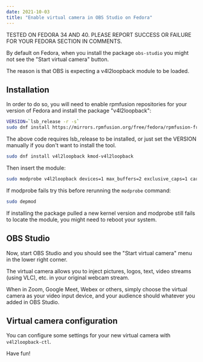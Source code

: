 ```yaml
---
date: 2021-10-03
title: "Enable virtual camera in OBS Studio on Fedora"
---
```


TESTED ON FEDORA 34 AND 40. PLEASE REPORT SUCCESS OR FAILURE FOR YOUR FEDORA SECTION IN COMMENTS.

By default on Fedora, when you install the package `obs-studio` you might not see the "Start virtual camera" button.

The reason is that OBS is expecting a v4l2loopback module to be loaded.

## Installation

In order to do so, you will need to enable rpmfusion repositories for your version of Fedora and install the package "v4l2loopback":

```bash
VERSION=`lsb_release -r -s`
sudo dnf install https://mirrors.rpmfusion.org/free/fedora/rpmfusion-free-release-${VERSION}.noarch.rpm
```

The above code requires lsb_release to be installed, or just set the VERSION manually if you don't want to install the tool.

```bash
sudo dnf install v4l2loopback kmod-v4l2loopback
```

Then insert the module:

```bash
sudo modprobe v4l2loopback devices=1 max_buffers=2 exclusive_caps=1 card_label="VirtualCam"
```

If modprobe fails try this before rerunning the `modprobe` command:

```bash
sudo depmod
```

If installing the package pulled a new kernel version and modprobe still fails to locate the module, you might need to reboot your system.


## OBS Studio

Now, start OBS Studio and you should see the "Start virtual camera" menu in the lower right corner.

The virtual camera allows you to inject pictures, logos, text, video streams (using VLC), etc. in your original webcam stream.

When in Zoom, Google Meet, Webex or others, simply choose the virtual camera as your video input device, and your audience should whatever you added in OBS Studio.

## Virtual camera configuration

You can configure some settings for your new virtual camera with `v4l2loopback-ctl`.

Have fun!
